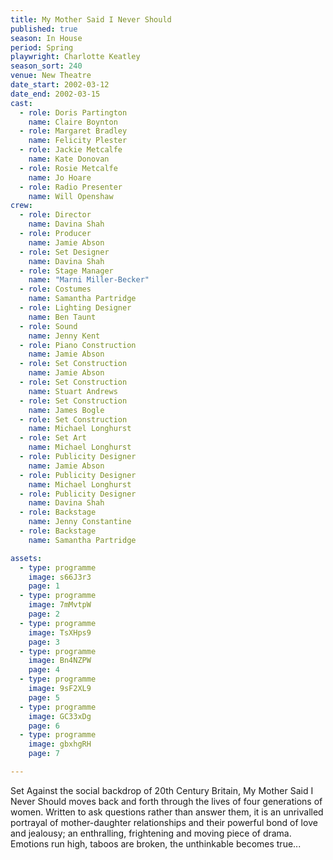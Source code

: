 ```yaml
---
title: My Mother Said I Never Should
published: true
season: In House
period: Spring
playwright: Charlotte Keatley
season_sort: 240
venue: New Theatre
date_start: 2002-03-12
date_end: 2002-03-15
cast:
  - role: Doris Partington
    name: Claire Boynton
  - role: Margaret Bradley
    name: Felicity Plester
  - role: Jackie Metcalfe
    name: Kate Donovan
  - role: Rosie Metcalfe
    name: Jo Hoare
  - role: Radio Presenter
    name: Will Openshaw
crew:
  - role: Director
    name: Davina Shah
  - role: Producer
    name: Jamie Abson
  - role: Set Designer
    name: Davina Shah
  - role: Stage Manager
    name: "Marni Miller-Becker"
  - role: Costumes
    name: Samantha Partridge
  - role: Lighting Designer
    name: Ben Taunt
  - role: Sound
    name: Jenny Kent
  - role: Piano Construction
    name: Jamie Abson
  - role: Set Construction
    name: Jamie Abson
  - role: Set Construction
    name: Stuart Andrews
  - role: Set Construction
    name: James Bogle
  - role: Set Construction
    name: Michael Longhurst
  - role: Set Art
    name: Michael Longhurst
  - role: Publicity Designer
    name: Jamie Abson
  - role: Publicity Designer
    name: Michael Longhurst
  - role: Publicity Designer
    name: Davina Shah
  - role: Backstage
    name: Jenny Constantine
  - role: Backstage
    name: Samantha Partridge

assets:
  - type: programme
    image: s66J3r3
    page: 1
  - type: programme
    image: 7mMvtpW
    page: 2
  - type: programme
    image: TsXHps9
    page: 3
  - type: programme
    image: Bn4NZPW
    page: 4
  - type: programme
    image: 9sF2XL9
    page: 5
  - type: programme
    image: GC33xDg
    page: 6
  - type: programme
    image: gbxhgRH
    page: 7

---
```



Set Against the social backdrop of 20th Century Britain, My Mother Said I Never Should moves back and forth through the lives of four generations of women. Written to ask questions rather than answer them, it is an unrivalled portrayal of mother-daughter relationships and their powerful bond of love and jealousy; an enthralling, frightening and moving piece of drama. Emotions run high, taboos are broken, the unthinkable becomes true...
